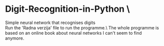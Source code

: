 # Digit-Recognition-in-Python \
Simple neural network that recognises digits\
Run the 'Radna verzija' file to run the programme.\\
The whole programme is based on an online book about neural networks I can't seem to find anymore.

